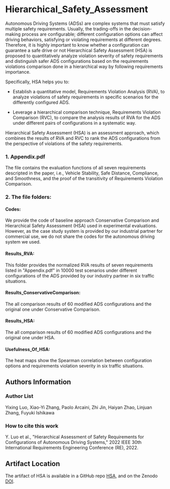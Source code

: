 # Hierarchical_Safety_Assessment
Autonomous Driving Systems (ADSs) are complex systems that must satisfy multiple safety requirements. Usually, the trading-offs in the decision-making process are configurable; different configuration options can affect driving behaviors, satisfying or violating requirements at different degrees. Therefore, it is highly important to know whether a configuration can guarantee a safe drive or not Hierarchical Safety Assessment (HSA) is proposed to quantitatively analyze violation severity of safety requirements and distinguish safer ADS configurations based on the requirements violations comparison done in a hierarchical way by following requirements importance.

Specifically, HSA helps you to:

- Establish a quantitative model, Requirements Violation Analysis (RVA), to analyze violations of safety requirements in specific scenarios for the differently configured ADS.

- Leverage a hierarchical comparison technique, Requirements Violation Comparison (RVC), to compare the analysis results of RVA for the ADS under different pairs of configurations in a systematic way.

Hierarchical Safety Assessment (HSA) is an assessment approach, which combines the results of RVA and RVC to rank the ADS configurations from the perspective of violations of the safety requirements.

### 1. Appendix.pdf
The file contains the evaluation functions of all seven requirements descripted in the paper, i.e., Vehicle Stability, Safe Distance, Compliance, and Smoothness, and the proof of the transitivity of Requirements Violation Comparison.

### 2. The file folders:

#### Codes: 
We provide the code of baseline approach Conservative Comparison and Hierarchical Safety Assessment (HSA) used in experimental evaluations. However, as the case study system is provided by our industrial partner for commercial use, we do not share the codes for the autonomous driving system we used.

#### Results_RVA: 
This folder provides the normalized RVA results of seven requirements listed in "Appendix.pdf" in 10000 test scenarios under different configurations of the ADS provided by our industry partner in six traffic situations.

#### Results_ConservativeComparison: 
The all comparison results of 60 modified ADS configurations and the original one under Conservative Comparison.

#### Results_HSA: 
The all comparison results of 60 modified ADS configurations and the original one under HSA.

#### Usefulness_Of_HSA: 
The heat maps show the Spearman correlation between configuration options and requirements violation severity in six traffic situations.


## Authors Information

### Author List

Yixing Luo, Xiao-Yi Zhang, Paolo Arcaini, Zhi Jin, Haiyan Zhao, Linjuan Zhang, Fuyuki Ishikawa

### How to cite this work

Y. Luo et al., "Hierarchical Assessment of Safety Requirements for Configurations of Autonomous Driving Systems," 2022 IEEE 30th International Requirements Engineering Conference (RE), 2022.


## Artifact Location

The artifact of HSA is available in a GitHub repo [HSA], and on the Zenodo [DOI]. 

[HSA]: https://github.com/YixingLuo/Hierarchical-Safety-Assessment

[DOI]: https://doi.org/10.5281/zenodo.6544894

